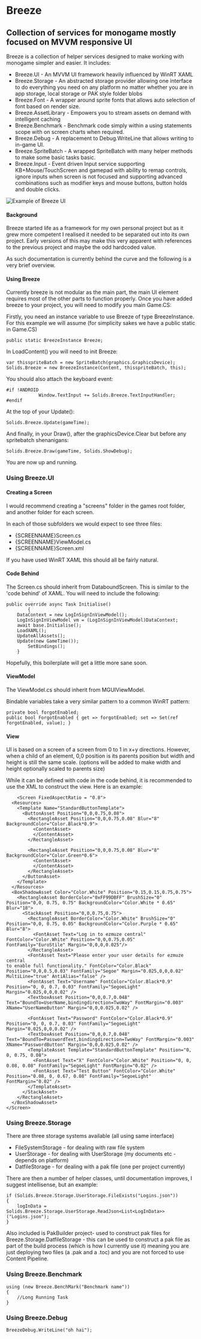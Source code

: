 
# Breeze
## Collection of services for monogame mostly focused on MVVM responsive UI
Breeze is a collection of helper services designed to make working with monogame simpler and easier. It includes:

* Breeze.UI - An MVVM UI framework heavily influenced by WinRT XAML
* Breeze.Storage - An abstracted storage provider allowing one interface to do everything you need on any platform no matter whether you are in app storage, local storage or PAK style folder blobs
* Breeze.Font - A wrapper around sprite fonts that allows auto selection of font based on render size.
* Breeze.AssetLibrary - Empowers you to stream assets on demand with intelligent caching
* Breeze.Benchmark - Benchmark code simply within a using statements scope with on screen charts when required.
* Breeze.Debug - A replacement to Debug.WriteLine that allows writing to in-game UI.
* Breeze.SpriteBatch - A wrapped SpriteBatch with many helper methods to make some basic tasks basic.
* Breeze.Input - Event driven Input service supporting KB+Mouse/TouchScreen and gamepad with ability to remap controls, ignore inputs when screen is not focused and supporting advanced combinations such as modifier keys and mouse buttons, button holds and double clicks.

![Example of Breeze UI](https://github.com/madninjaskillz/Breeze/raw/master/UIExample.png)

#### Background
Breeze started life as a framework for my own personal project but as it grew more competent I realised it needed to be separated out into its own project. Early versions of this may make this very apparent with references to the previous project and maybe the odd hardcoded value.

As such documentation is currently behind the curve and the following is a very brief overview.

#### Using Breeze
Currently breeze is not modular as the main part, the main UI element requires most of the other parts to function properly.
Once you have added breeze to your project, you will need to modify you main Game.CS:

Firstly, you need an instance variable to use Breeze of type BreezeInstance. For this example we will assume (for simplicity sakes we have a public static in Game.CS)

    public static BreezeInstance Breeze;

In LoadContent() you will need to init Breeze:

    var thisspriteBatch = new SpriteBatch(graphics.GraphicsDevice);
    Solids.Breeze = new BreezeInstance(Content, thisspriteBatch, this);

You should also attach the keyboard event:
    
    #if !ANDROID
                Window.TextInput += Solids.Breeze.TextInputHandler;
    #endif

At the top of your Update():

    Solids.Breeze.Update(gameTime);

And finally, in your Draw(), after the graphicsDevice.Clear but before any spritebatch shenanigans:

    Solids.Breeze.Draw(gameTime, Solids.ShowDebug);

  You are now up and running.
    
### Using Breeze.UI

#### Creating a Screen

I would recommend creating a "screens" folder in the games root folder, and another folder for each screen.

In each of those subfolders we would expect to see three files:
*	{SCREENNAME}Screen.cs
*	{SCREENNAME}ViewModel.cs
*	{SCREENNAME}Screen.xml

If you have used WinRT XAML this should all be fairly natural.

#### Code Behind
The Screen.cs should inherit from DataboundScreen. This is similar to the 'code behind' of XAML. You will need to include the following:

  

    public override async Task Initialise()
            {
		DataContext = new LogInSignInViewModel();
		LogInSignInViewModel vm = (LogInSignInViewModel)DataContext;
		await base.Initialise();
		LoadXAML();
		UpdateAllAssets();
		Update(new GameTime());
    		SetBindings();
	    }

Hopefully, this boilerplate will get a little more sane soon.

#### ViewModel

The ViewModel.cs should inherit from MGUIViewModel.

Bindable variables take a very similar pattern to a common WinRT pattern:


    private bool forgotEnabled;
    public bool ForgotEnabled { get => forgotEnabled; set => Set(ref forgotEnabled, value); }


#### View

UI is based on a screen of a screen from 0 to 1 in x+y directions. However, when a child of an element, 0,0 position is its parents position but width and height is still the same scale. (options will be added to make width and height optionally scaled to parents size)

While it can be defined with code in the code behind, it is recommended to use the XML to construct the view. Here is an example:

        <Screen FixedAspectRatio = "0.8">
      <Resources>
        <Template Name="StandardButtonTemplate">
          <ButtonAsset Position="0,0,0.75,0.08">
            <RectangleAsset Position="0,0,0.75,0.08" Blur="8" BackgroundColor="Color.Black*0.9">
              <ContentAsset>
              </ContentAsset>
            </RectangleAsset>
    
            <RectangleAsset Position="0,0,0.75,0.08" Blur="8" BackgroundColor="Color.Green*0.6">
              <ContentAsset>
              </ContentAsset>
            </RectangleAsset>
          </ButtonAsset>
        </Template>
      </Resources>
      <BoxShadowAsset Color="Color.White" Position="0.15,0.15,0.75,0.75">
        <RectangleAsset BorderColor="0xFF99DBFF" BrushSize="0" Position="0,0, 0.75, 0.75" BackgroundColor="Color.White * 0.65" Blur="18">
          <StackAsset Position="0,0,0.75,0.75">
            <RectangleAsset BorderColor="Color.White" BrushSize="0" Position="0,0, 0.75, 0.05" BackgroundColor="Color.Purple * 0.65" Blur="8">
              <FontAsset Text="Log in to ezmuze central" FontColor="Color.White" Position="0,0,0.75,0.05" FontFamily="EuroStile" Margin="0,0,0,0.025"/>
            </RectangleAsset>
            <FontAsset Text="Please enter your user details for ezmuze central
    to enable full functionality." FontColor="Color.Black" Position="0,0,0.5,0.03" FontFamily="Segoe" Margin="0.025,0,0,0.02" MultiLine="true" AntiAlias="false" />
            <FontAsset Text="Username" FontColor="Color.Black*0.9" Position="0, 0, 0.7, 0.03" FontFamily="SegoeLight" Margin="0.025,0,0,0.02" />
            <TextboxAsset Position="0,0,0.7,0.048" Text="BoundTo=UserName,bindingdirection=TwoWay" FontMargin="0.003" XName="UserNameButton" Margin="0,0,0.025,0.02" />
    
            <FontAsset Text="Password" FontColor="Color.Black*0.9" Position="0, 0, 0.7, 0.03" FontFamily="SegoeLight" Margin="0.025,0,0,0.02" />
            <TextboxAsset Position="0,0,0.7,0.048" Text="BoundTo=PasswordText,bindingdirection=TwoWay" FontMargin="0.003" XName="PasswordButton" Margin="0,0,0.025,0.02" />
            <TemplateAsset Template="StandardButtonTemplate" Position="0, 0, 0.75, 0.08">
              <FontAsset Text="X" FontColor="Color.White" Position="0, 0, 0.08, 0.08" FontFamily="SegoeLight" FontMargin="0.02" />
              <FontAsset Text="Test Button" FontColor="Color.White" Position="0.08, 0, 0.67, 0.08" FontFamily="SegoeLight" FontMargin="0.02" />
            </TemplateAsset>
          </StackAsset>
        </RectangleAsset>
      </BoxShadowAsset>
    </Screen>

### Using Breeze.Storage

There are three storage systems available (all using same interface)

* FileSystemStorage - for dealing with raw file system
* UserStorage - for dealing with UserStorage (my documents etc - depends on platform)
* DatfileStorage - for dealing with a pak file (one per project currently)

There are then a number of helper classes, until documentation improves, I suggest intellisense, but an example:

    if (Solids.Breeze.Storage.UserStorage.FileExists("Logins.json"))
    {
    	logInData = Solids.Breeze.Storage.UserStorage.ReadJson<List<LogInData>>("Logins.json");
    }

Also included is PakBuilder project- used to construct pak files for Breeze.Storage.DatfileStorage - this can be used to construct a pak file as part of the build process (which is how I currently use it) meaning you are just deploying two files (a .pak and a .toc) and you are not forced to use Content Pipeline.


### Using Breeze.Benchmark

    using (new Breeze.BenchMark("Benchmark name"))
    {
    	//Long Running Task
    }
    
### Using Breeze.Debug

	BreezeDebug.WriteLine("oh hai");

